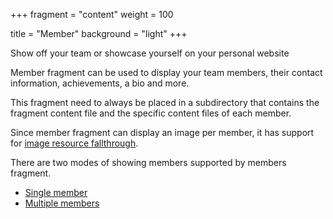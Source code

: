 +++
fragment = "content"
weight = 100

title = "Member"
background = "light"
+++

Show off your team or showcase yourself on your personal website

<!--more-->

Member fragment can be used to display your team members, their contact
information, achievements, a bio and more.

This fragment need to always be placed in a subdirectory that contains the
fragment content file and the specific content files of each member.

Since member fragment can display an image per member, it has support for [image
resource
fallthrough](https://github.com/okkur/syna/blob/master/docs/README.md#image-resource-fallthrough).

There are two modes of showing members supported by members fragment.

- [Single member](#single-member)
- [Multiple members](#members)
